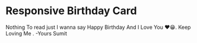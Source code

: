# Responsive Birthday Card

Nothing To read just I wanna say Happy Birthday And I Love You ❤😁.
Keep Loving Me .
    -Yours Sumit